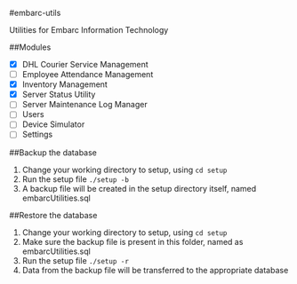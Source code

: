 #embarc-utils

Utilities for Embarc Information Technology

##Modules
- [x] DHL Courier Service Management
- [ ] Employee Attendance Management
- [x] Inventory Management
- [x] Server Status Utility
- [ ] Server Maintenance Log Manager
- [ ] Users
- [ ] Device Simulator
- [ ] Settings

##Backup the database
1. Change your working directory to setup, using `cd setup`
2. Run the setup file `./setup -b`
3. A backup file will be created in the setup directory itself, named embarcUtilities.sql

##Restore the database
1. Change your working directory to setup, using `cd setup`
2. Make sure the backup file is present in this folder, named as embarcUtilities.sql
3. Run the setup file `./setup -r`
4. Data from the backup file will be transferred to the appropriate database
